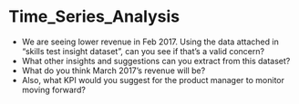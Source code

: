 # Time_Series_Analysis

* We are seeing lower revenue in Feb 2017. Using the data attached in “skills test insight dataset”, can you see if that’s a valid concern?
* What other insights and suggestions can you extract from this dataset?
* What do you think March 2017’s revenue will be?
* Also, what KPI would you suggest for the product manager to monitor moving forward?
